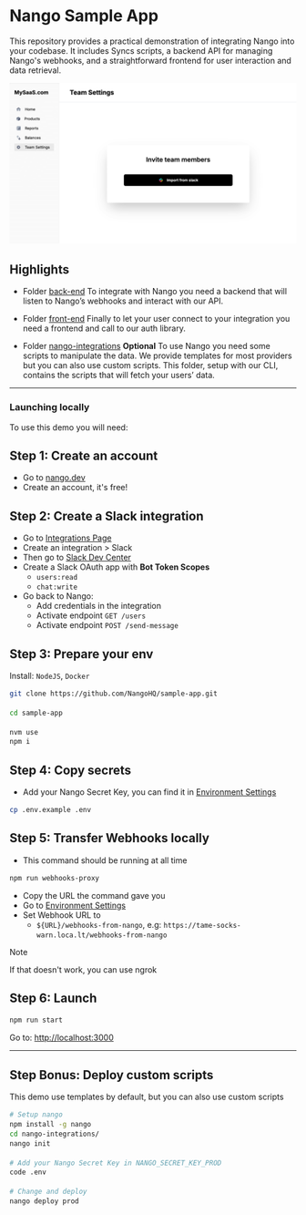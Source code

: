 # Nango Sample App

This repository provides a practical demonstration of integrating Nango into your codebase. It includes Syncs scripts, a backend API for managing Nango's webhooks, and a straightforward frontend for user interaction and data retrieval.

![Example App](example.png)

## Highlights

- Folder [back-end](/back-end/src/app.ts)
  To integrate with Nango you need a backend that will listen to Nango’s webhooks and interact with our API.

- Folder [front-end](/front-end/src/components/integrationGrid.tsx#L24) 
  Finally to let your user connect to your integration you need a frontend and call to our auth library.

- Folder [nango-integrations](/nango-integrations/) 
  **Optional** To use Nango you need some scripts to manipulate the data. We provide templates for most providers but you can also use custom scripts. This folder, setup with our CLI, contains the scripts that will fetch your users’ data.

---

### Launching locally

To use this demo you will need:

## Step 1: Create an account

- Go to [nango.dev](https://app.nango.dev?source=sample-app)
- Create an account, it's free!

## Step 2: Create a Slack integration

- Go to [Integrations Page](https://app.nango.dev/dev/integrations?source=sample-app)
- Create an integration > Slack
- Then go to [Slack Dev Center](https://api.slack.com/apps)
- Create a Slack OAuth app with **Bot Token Scopes**
  - `users:read`
  - `chat:write`
- Go back to Nango:
  - Add credentials in the integration
  - Activate endpoint `GET /users`
  - Activate endpoint `POST /send-message`

## Step 3: Prepare your env

Install: `NodeJS`, `Docker`

```sh
git clone https://github.com/NangoHQ/sample-app.git

cd sample-app

nvm use
npm i
```

## Step 4: Copy secrets

- Add your Nango Secret Key, you can find it in [Environment Settings](https://app.nango.dev/dev/environment-settings?source=sample-app)

```sh
cp .env.example .env
```

## Step 5: Transfer Webhooks locally

- This command should be running at all time

```sh
npm run webhooks-proxy
```

- Copy the URL the command gave you
- Go to [Environment Settings](https://app.nango.dev/dev/environment-settings?source=sample-app)
- Set Webhook URL to
  - `${URL}/webhooks-from-nango`, e.g: `https://tame-socks-warn.loca.lt/webhooks-from-nango`

> [!NOTE]
> If that doesn't work, you can use ngrok

## Step 6: Launch

```sh
npm run start
```

Go to: [http://localhost:3000](http://localhost:3000)

---

## Step Bonus: Deploy custom scripts

This demo use templates by default, but you can also use custom scripts

```sh
# Setup nango
npm install -g nango
cd nango-integrations/
nango init

# Add your Nango Secret Key in NANGO_SECRET_KEY_PROD
code .env

# Change and deploy
nango deploy prod
```

